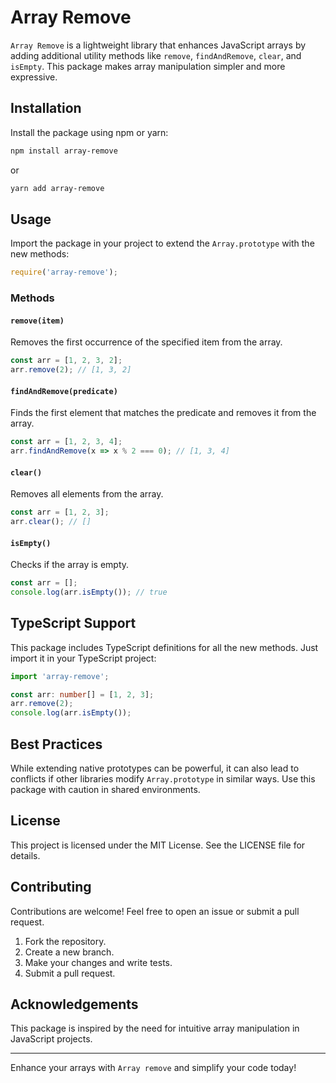 # Array Remove

`Array Remove` is a lightweight library that enhances JavaScript arrays by adding additional utility methods like `remove`, `findAndRemove`, `clear`, and `isEmpty`. This package makes array manipulation simpler and more expressive.

## Installation

Install the package using npm or yarn:

```bash
npm install array-remove
```

or

```bash
yarn add array-remove
```

## Usage

Import the package in your project to extend the `Array.prototype` with the new methods:

```javascript
require('array-remove');
```

### Methods

#### `remove(item)`
Removes the first occurrence of the specified item from the array.

```javascript
const arr = [1, 2, 3, 2];
arr.remove(2); // [1, 3, 2]
```

#### `findAndRemove(predicate)`
Finds the first element that matches the predicate and removes it from the array.

```javascript
const arr = [1, 2, 3, 4];
arr.findAndRemove(x => x % 2 === 0); // [1, 3, 4]
```

#### `clear()`
Removes all elements from the array.

```javascript
const arr = [1, 2, 3];
arr.clear(); // []
```

#### `isEmpty()`
Checks if the array is empty.

```javascript
const arr = [];
console.log(arr.isEmpty()); // true
```

## TypeScript Support
This package includes TypeScript definitions for all the new methods. Just import it in your TypeScript project:

```typescript
import 'array-remove';

const arr: number[] = [1, 2, 3];
arr.remove(2);
console.log(arr.isEmpty());
```

## Best Practices
While extending native prototypes can be powerful, it can also lead to conflicts if other libraries modify `Array.prototype` in similar ways. Use this package with caution in shared environments.

## License

This project is licensed under the MIT License. See the LICENSE file for details.

## Contributing

Contributions are welcome! Feel free to open an issue or submit a pull request.

1. Fork the repository.
2. Create a new branch.
3. Make your changes and write tests.
4. Submit a pull request.

## Acknowledgements
This package is inspired by the need for intuitive array manipulation in JavaScript projects.

---

Enhance your arrays with `Array remove` and simplify your code today!

